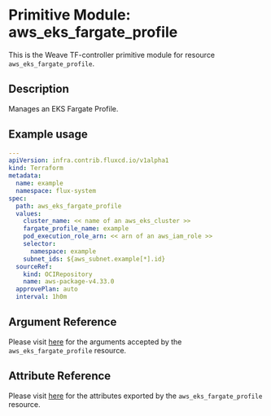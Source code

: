 
# Primitive Module: aws_eks_fargate_profile

This is the Weave TF-controller primitive module for resource `aws_eks_fargate_profile`.

## Description

Manages an EKS Fargate Profile.

## Example usage

```yaml
---
apiVersion: infra.contrib.fluxcd.io/v1alpha1
kind: Terraform
metadata:
  name: example
  namespace: flux-system
spec:
  path: aws_eks_fargate_profile
  values:
    cluster_name: << name of an aws_eks_cluster >>
    fargate_profile_name: example
    pod_execution_role_arn: << arn of an aws_iam_role >>
    selector:
      namespace: example
    subnet_ids: ${aws_subnet.example[*].id}
  sourceRef:
    kind: OCIRepository
    name: aws-package-v4.33.0
  approvePlan: auto
  interval: 1h0m
```

## Argument Reference

Please visit [here](https://registry.terraform.io/providers/hashicorp/aws/4.33.0/docs/resources/iam_policy#argument-reference) for the arguments accepted by the `aws_eks_fargate_profile` resource.

## Attribute Reference

Please visit [here](https://registry.terraform.io/providers/hashicorp/aws/4.33.0/docs/resources/iam_policy#attributes-reference) for the attributes exported by the `aws_eks_fargate_profile` resource.

